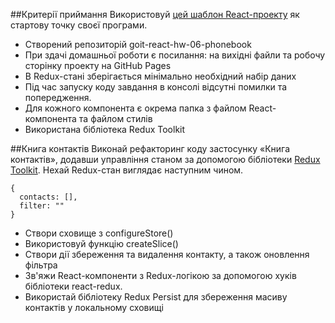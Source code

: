 ##Критерії приймання
Використовуй [цей шаблон React-проекту](https://github.com/goitacademy/react-homework-template#readme) як стартову точку своєї програми.

* Створений репозиторій goit-react-hw-06-phonebook
* При здачі домашньої роботи є посилання: на вихідні файли та робочу сторінку проекту на GitHub Pages
* В Redux-стані зберігається мінімально необхідний набір даних
* Під час запуску коду завдання в консолі відсутні помилки та попередження.
* Для кожного компонента є окрема папка з файлом React-компонента та файлом стилів
* Використана бібліотека Redux Toolkit

##Книга контактів
Виконай рефакторинг коду застосунку «Книга контактів», додавши управління станом за допомогою бібліотеки [Redux Toolkit](https://redux-toolkit.js.org/). Нехай Redux-стан виглядає наступним чином.
```
{
  contacts: [],
  filter: ""
}
```

* Створи сховище з configureStore()
* Використовуй функцію createSlice()
* Створи дії збереження та видалення контакту, а також оновлення фільтра
* Зв'яжи React-компоненти з Redux-логікою за допомогою хуків бібліотеки react-redux.
* Використай бібліотеку Redux Persist для збереження масиву контактів у локальному сховищі

